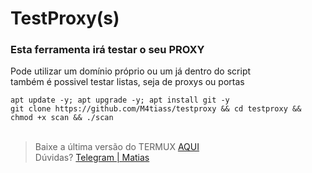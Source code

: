 # TestProxy(s)

<h3>Esta ferramenta irá testar o seu PROXY</h3>
<p>Pode utilizar um domínio próprio ou um já dentro do script
</br>também é possivel testar listas, seja de proxys ou portas</p>
<code>apt update -y; apt upgrade -y; apt install git -y</code><br>
<code>git clone https://github.com/M4tiass/testproxy && cd testproxy && chmod +x scan && ./scan</code>
<br><br>
<blockquote>
  <p>Baixe a última versão do TERMUX <a href="https://f-droid.org/en/packages/com.termux">AQUI</a><br>Dúvidas? <a href="https://t.me/medroso">Telegram | Matias</a></p>
</blockquote>
